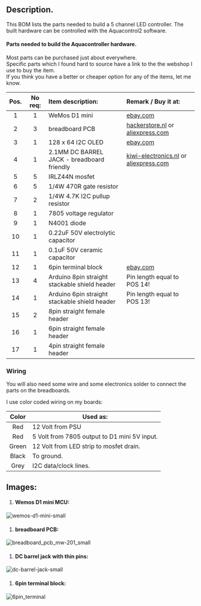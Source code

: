 ## Description.

This BOM lists the parts needed to build a 5 channel LED controller.
The built hardware can be controlled with the Aquacontrol2 software.

#### Parts needed to build the Aquacontroller hardware.

Most parts can be purchased just about everywhere.
<br>Specific parts which I found hard to source have a link to the the webshop I use to buy the item.
<br>If you think you have a better or cheaper option for any of the items, let me know.

| Pos.  | No req:  | Item description: | Remark / Buy it at:  
|:-----:| :------------:|:-----------------| :------------------------------------------------------------
| 1     | 1             | WeMos D1 mini    | [ebay.com](http://www.ebay.com/itm/191787524741?_trksid=p2057872.m2749.l2649&ssPageName=STRK%3AMEBIDX%3AIT)
| 2     | 3             | breadboard PCB   | [hackerstore.nl](https://hackerstore.nl/Artikel/831) or [aliexpress.com](https://www.aliexpress.com/store/product/Universal-Breadboard-400-point-MW-201-Solderless-Prototype-Bread-board-PCB-for-arduino-raspberry-pi-2/1270976_32398566022.html)
| 3     | 1             | 128 x 64 I2C OLED    | [ebay.com](http://www.ebay.com/itm/0-96-I2C-IIC-SPI-Serial-128X64-White-OLED-LCD-LED-Display-Module-for-Arduino-ZD-/282416950341?hash=item41c15cac45:g:eygAAOSwHsRYEd61)
| 4     | 1             | 2.1MM DC BARREL JACK - breadboard friendly   | [kiwi-electronics.nl](https://www.kiwi-electronics.nl/2.1mm-DC-barrel-jack-Breadboard-compatible) or [aliexpress.com](https://www.aliexpress.com/item/Breadboard-friendly-3-5-1-3mm-DC-barrel-jack-for-raspberry-pi-for-bread-board-A206/32694934128.html)
| 5     | 5             | IRLZ44N mosfet   | 
| 6     | 5             | 1/4W 470R gate resistor    | 
| 7     | 2             | 1/4W 4.7K I2C pullup resistor    | 
| 8     | 1             | 7805 voltage regulator    |
| 9     | 1             | N4001 diode    | 
| 10    | 1             | 0.22uF 50V electrolytic capacitor    | 
| 11    | 1             | 0.1uF 50V ceramic capacitor    | 
| 12    | 1             | 6pin terminal block    | [ebay.com](http://www.ebay.com/itm/10Pcs-2-54mm-0-1-Universal-6-Pin-6-Poles-PCB-Screw-Terminal-Block-Connector/182310502636)
| 13    | 4             | Arduino 8pin straight stackable shield header | Pin length equal to POS 14!
| 14    | 1             | Arduino 6pin straight stackable shield header | Pin length equal to POS 13!
| 15    | 2             | 8pin straight female header |
| 16    | 1             | 6pin straight female header |
| 17    | 1             | 4pin straight female header |

### Wiring
You will also need some wire and some electronics solder to connect the parts on the breadboards.

I use color coded wiring on my boards:

| Color | Used as: |
| :-----: | ----- |
| Red    | 12 Volt from PSU
| Red    | 5 Volt from 7805 output to D1 mini 5V input. 
| Green  | 12 Volt from LED strip to mosfet drain.
| Black  | To ground.
| Grey   | I2C data/clock lines.

## Images:

1. #### Wemos D1 mini MCU:
![wemos-d1-mini-small](https://cloud.githubusercontent.com/assets/24290108/25041455/659e4bdc-2110-11e7-8824-fadc77a6a3cf.jpg)

1. #### breadboard PCB:
![breadboard_pcb_mw-201_small](https://cloud.githubusercontent.com/assets/24290108/25041189/a5c55fa4-210e-11e7-9007-787b08e0d6ac.jpg)

1. #### DC barrel jack with thin pins:
![dc-barrel-jack-small](https://cloud.githubusercontent.com/assets/24290108/25041190/a5ca3d08-210e-11e7-90db-d32be9c45fe4.jpg)

1. #### 6pin terminal block:
![6pin_terminal](https://cloud.githubusercontent.com/assets/24290108/25041576/4161bce4-2111-11e7-9407-9a6ec3af9b88.jpg)
